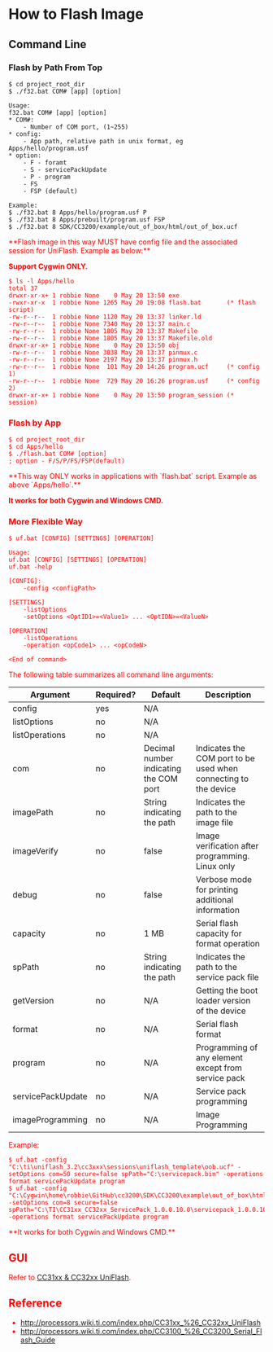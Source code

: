 # How to Flash Image

## Command Line

### Flash by Path From Top

```
$ cd project_root_dir
$ ./f32.bat COM# [app] [option]

Usage:
f32.bat COM# [app] [option]
* COM#:
    - Number of COM port, (1~255)
* config:
    - App path, relative path in unix format, eg Apps/hello/program.usf
* option:
    - F - foramt
    - S - servicePackUpdate
    - P - program
    - FS
    - FSP (default)

Example:
$ ./f32.bat 8 Apps/hello/program.usf P
$ ./f32.bat 8 Apps/prebuilt/program.usf FSP
$ ./f32.bat 8 SDK/CC3200/example/out_of_box/html/out_of_box.ucf
```

<span style="color:red">
**Flash image in this way MUST have config file and the associated session for UniFlash. Example as below:**

**Support Cygwin ONLY.**
</span>

```
$ ls -l Apps/hello
total 37
drwxr-xr-x+ 1 robbie None    0 May 20 13:50 exe
-rwxr-xr-x  1 robbie None 1265 May 20 19:08 flash.bat       (* flash script)
-rw-r--r--  1 robbie None 1120 May 20 13:37 linker.ld
-rw-r--r--  1 robbie None 7340 May 20 13:37 main.c
-rw-r--r--  1 robbie None 1805 May 20 13:37 Makefile
-rw-r--r--  1 robbie None 1805 May 20 13:37 Makefile.old
drwxr-xr-x+ 1 robbie None    0 May 20 13:50 obj
-rw-r--r--  1 robbie None 3038 May 20 13:37 pinmux.c
-rw-r--r--  1 robbie None 2197 May 20 13:37 pinmux.h
-rw-r--r--  1 robbie None  101 May 20 14:26 program.ucf     (* config 1)
-rw-r--r--  1 robbie None  729 May 20 16:26 program.usf     (* config 2)
drwxr-xr-x+ 1 robbie None    0 May 20 13:50 program_session (* session)
```

### Flash by App

```
$ cd project_root_dir
$ cd Apps/hello
$ ./flash.bat COM# [option]
; option - F/S/P/FS/FSP(default)
```

<span style="color:red">
**This way ONLY works in applications with `flash.bat` script. Example as above `Apps/hello`.**

**It works for both Cygwin and Windows CMD.**
</span>

### More Flexible Way

```
$ uf.bat [CONFIG] [SETTINGS] [OPERATION]

Usage:
uf.bat [CONFIG] [SETTINGS] [OPERATION]
uf.bat -help

[CONFIG]:
    -config <configPath>

[SETTINGS]
    -listOptions
    -setOptions <OptID1>=<Value1> ... <OptIDN>=<ValueN>

[OPERATION]
    -listOperations
    -operation <opCode1> ... <opCodeN>

<End of command>
```


The following table summarizes all command line arguments:

 Argument          | Required? | Default                                | Description
-------------------|-----------|----------------------------------------|-----------------------------------------------------------------
 config            | yes       | N/A                                    |
 listOptions       | no        | N/A                                    |
 listOperations    | no        | N/A                                    |
 com               | no        | Decimal number indicating the COM port | Indicates the COM port to be used when connecting to the device
 imagePath         | no        | String indicating the path             | Indicates the path to the image file
 imageVerify       | no        | false                                  | Image verification after programming. Linux only
 debug             | no        | false                                  | Verbose mode for printing additional information
 capacity          | no        | 1 MB                                   | Serial flash capacity for format operation
 spPath            | no        | String indicating the path             | Indicates the path to the service pack file
 getVersion        | no        | N/A                                    | Getting the boot loader version of the device
 format            | no        | N/A                                    | Serial flash format
 program           | no        | N/A                                    | Programming of any element except from service pack
 servicePackUpdate | no        | N/A                                    | Service pack programming
 imageProgramming  | no        | N/A                                    | Image Programming

Example:

```
$ uf.bat -config "C:\ti\uniflash_3.2\cc3xxx\sessions\uniflash_template\oob.ucf" -setOptions com=50 secure=false spPath="C:\servicepack.bin" -operations format servicePackUpdate program
$ uf.bat -config "C:\Cygwin\home\robbie\GitHub\cc3200\SDK\CC3200\example\out_of_box\html\out_of_box.ucf" -setOptions com=8 secure=false spPath="C:\TI\CC31xx_CC32xx_ServicePack_1.0.0.10.0\servicepack_1.0.0.10.0.bin" -operations format servicePackUpdate program
```

<span style="color:red">
**It works for both Cygwin and Windows CMD.**
</span>

## GUI

Refer to [CC31xx & CC32xx UniFlash](http://processors.wiki.ti.com/index.php/CC31xx_%26_CC32xx_UniFlash#Command_Line_support).


## Reference

- http://processors.wiki.ti.com/index.php/CC31xx_%26_CC32xx_UniFlash
- http://processors.wiki.ti.com/index.php/CC3100_%26_CC3200_Serial_Flash_Guide

